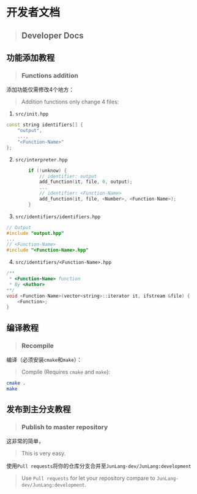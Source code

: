 # 开发者文档
> ## Developer Docs

## 功能添加教程
> ### Functions addition

添加功能仅需修改4个地方：
> Addition functions only change 4 files:

1. `src/init.hpp`
```cpp
const string identifiers[] {
    "output",
    ...,
    "<Function-Name>"
};
```

2. `src/interpreter.hpp`
```cpp
        if (!unknow) {
            // identifier: output
            add_function(it, file, 0, output);
            ...
            // identifier: <Function-Name>
            add_function(it, file, <Number>, <Function-Name>);
        }
```

3. `src/identifiers/identifiers.hpp`
```cpp
// Output
#include "output.hpp"
...
// <Function-Name>
#include "<Function-Name>.hpp"
```

4. `src/identifiers/<Function-Name>.hpp`

```cpp
/**
 * <Function-Name> function
 * By <Author>
**/
void <Function-Name>(vector<string>::iterator it, ifstream &file) {
    <Function>;
}
```

## 编译教程
> ### Recompile
编译（必须安装`cmake`和`make`）：
> Compile (Requires `cmake` and `make`):
```bash
cmake .
make
```

## 发布到主分支教程
> ### Publish to master repository
这非常的简单，
> This is very easy.

使用`Pull requests`将你的仓库分支合并至`JunLang-dev/JunLang:development`
> Use `Pull requests` for let your repository compare to `JunLang-dev/JunLang:development`.